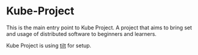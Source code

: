 # Kube-Project

This is the main entry point to Kube Project. A project that aims to bring set and usage of distributed software to
beginners and learners.

Kube Project is using [tilt](https://tilt.dev) for setup.